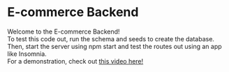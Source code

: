 # E-commerce Backend

Welcome to the E-commerce Backend!</br>
To test this code out, run the schema and seeds to create the database.</br>
Then, start the server using npm start and test the routes out using an app like Insomnia.</br>
For a demonstration, check out <a href="https://drive.google.com/file/d/1SYhDWlzl2cH29vZKRLbvra1NGYmd0w_B/view">this video here!</a>